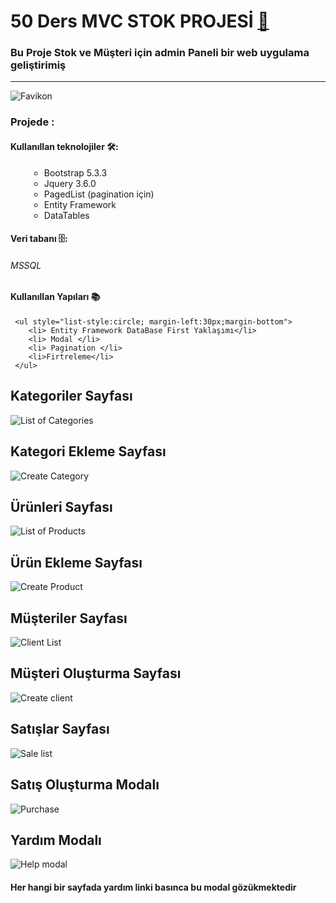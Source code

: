 ﻿<html>
<head>
    <link rel="stylesheet" href="https://cdnjs.cloudflare.com/ajax/libs/font-awesome/5.15.4/css/all.min.css">
</head>
<body>

# 50 Ders MVC STOK PROJESİ [🚀](https://img.shields.io/badge/Status-Active-brightgreen?style=flat-square)

### Bu Proje Stok ve Müşteri için admin Paneli bir web uygulama geliştirimiş
<hr />

![Favikon]("~/Assets/fivion.ico")

### Projede :

#### Kullanıllan teknolojiler  🛠:

   <ul style="list-style:circle; margin-left:30px;margin-bottom"> 
		<li> Bootstrap 5.3.3 </li>
		<li> Jquery 3.6.0 </li>
		<li> PagedList (pagination için) </li>
		<li> Entity Framework</li>
		<li> DataTables</li>
   </ul>

#### Veri tabanı 🗄️: 
 ###### MSSQL

#### Kullanıllan Yapıları 	📚 

	 <ul style="list-style:circle; margin-left:30px;margin-bottom"> 
		<li> Entity Framework DataBase First Yaklaşımı</li>
		<li> Modal </li>
		<li> Pagination </li>
		<li>Firtreleme</li>
     </ul>

## Kategoriler Sayfası

<img src="~/Assets/screenShoots/kategori.PNG" alt="List of Categories">

## Kategori Ekleme Sayfası

<img src="~/Assets/screenShoots/create_kategori.PNG" alt="Create Category">

## Ürünleri Sayfası

<img src="~/Assets/screenShoots/products.PNG" alt="List of Products">

## Ürün Ekleme Sayfası

<img src="~/Assets/screenShoots/create_product.PNG" alt="Create Product">

## Müşteriler Sayfası

<img src="~/Assets/screenShoots/client.PNG" alt="Client List">

## Müşteri Oluşturma Sayfası

<img src="~/Assets/screenShoots/createclient.PNG" alt="Create client">


## Satışlar Sayfası

<img src="~/Assets/screenShoots/sale.PNG" alt="Sale list">


## Satış Oluşturma Modalı

<img src="~/Assets/screenShoots/purchase_Sale.PNG" alt="Purchase">

## Yardım Modalı

<img src="~/Assets/screenShoots/purchase_Sale.PNG" alt="Help modal">

#### Her hangi bir sayfada yardım linki basınca bu modal gözükmektedir








</body>

<html>


